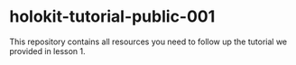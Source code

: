 # holokit-tutorial-public-001
This repository contains all resources you need to follow up the tutorial we provided in lesson 1.
